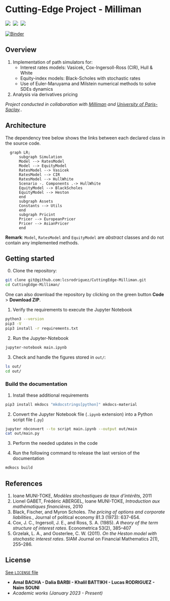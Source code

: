 # Cutting-Edge Project - Milliman

<img src="https://img.shields.io/static/v1?label=Range&message=Academic project&color=007bff"/>&nbsp;&nbsp;<img src="https://img.shields.io/static/v1?label=Languages&message=Python&color=ff0000"/>&nbsp;&nbsp;<img src="https://img.shields.io/static/v1?label=Restriction&message=YES&color=26c601"/>

[![Binder](https://mybinder.org/badge_logo.svg)](https://mybinder.org/v2/gh/lcsrodriguez/CuttingEdge-Milliman/main)

## Overview

1. Implementation of path simulators for:
    - Interest rates models: Vasicek, Cox-Ingersoll-Ross (CIR), Hull & White
    - Equity-index models: Black-Scholes with stochastic rates
    - Use of Euler-Maruyama and Milstein numerical methods to solve SDEs dynamics
2. Analysis via derivatives pricing 


*Project conducted in collaboration with [Milliman](https://www.milliman.com/en/) and [University of Paris-Saclay](https://www.universite-paris-saclay.fr/).*.


## Architecture

The dependency tree below shows the links between each declared class in the source code.

```mermaid
  graph LR;
      subgraph Simulation
      Model --> RatesModel
      Model --> EquityModel
      RatesModel --> Vasicek
      RatesModel --> CIR
      RatesModel --> HullWhite
      Scenario -. Components .-> HullWhite
      EquityModel --> BlackScholes
      EquityModel --> Heston
      end
      subgraph Assets
      Constants --> Utils
      end
      subgraph Pricint
      Pricer --> EuropeanPricer
      Pricer --> AsianPricer
      end
```

**Remark**: `Model`, `RatesModel` and `EquityModel` are *abstract* classes and do not contain any implemented methods.

## Getting started

0. Clone the repository:
```bash
git clone git@github.com:lcsrodriguez/CuttingEdge-Milliman.git
cd CuttingEdge-Milliman/
```

One can also download the repository by clicking on the green button **Code** > **Download ZIP**.

1. Verify the requirements to execute the Jupyter Notebook
```bash
python3 --version
pip3 -V
pip3 install -r requirements.txt
```

2. Run the Jupyter-Notebook 
```bash
jupyter-notebook main.ipynb
```

3. Check and handle the figures stored in `out/`:
```bash
ls out/
cd out/
```

### Build the documentation

1. Install these additional requirements
```bash
pip3 install mkdocs "mkdocstrings[python]" mkdocs-material
```

2. Convert the Jupyter Notebook file (`.ipynb` extension) into a Python script file (`.py`)
```bash
jupyter nbconvert --to script main.ipynb --output out/main
cat out/main.py
```

3. Perform the needed updates in the code

4. Run the following command to release the last version of the documentation 
```bash
mdkocs build
```

## References

1. Ioane MUNI-TOKE, *Modèles stochastiques de taux d’intérêts*, 2011
2. Lionel GABET, Frédéric ABERGEL, Ioane MUNI-TOKE, *Introduction aux mathématiques financières*, 2010
3. Black, Fischer, and Myron Scholes. *The pricing of options and corporate liabilities.*, Journal of political economy 81.3 (1973): 637-654.
4. Cox, J. C., Ingersoll, J. E., and Ross, S. A. (1985). *A theory of the term structure of interest rates*. Econometrica 53(2), 385–407
5. Grzelak, L. A., and Oosterlee, C. W. (2011). *On the Heston model with stochastic interest rates*. SIAM Journal on Financial Mathematics 2(1), 255–286.

## License

[See `LICENSE` file](LICENSE)
- **Amal BACHA - Dalia BARBI - Khalil BATTIKH - Lucas RODRIGUEZ - Naïm SOUNI**
- *Academic works (January 2023 - Present)*